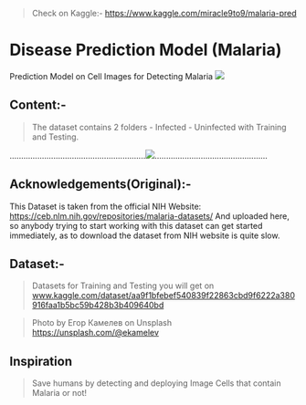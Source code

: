 > Check on Kaggle:- https://www.kaggle.com/miracle9to9/malaria-pred

# Disease Prediction Model (Malaria)
Prediction Model on Cell Images for Detecting Malaria
![](https://www.bristol.ac.uk/media-library/sites/news/2019/aug/29%20Aug%20Malaria%20invasion%20cycle%20-%20article.jpg)

## Content:-
  >The dataset contains 2 folders - Infected - Uninfected with Training and Testing.
  
...........................................................![](https://pics.me.me/normal-malaria-red-blood-cell-infected-with-malaria-red-blood-40210153.png).................................................

## Acknowledgements(Original):-
  This Dataset is taken from the official NIH Website: https://ceb.nlm.nih.gov/repositories/malaria-datasets/ And uploaded here, so          anybody trying to start working with this dataset can get started immediately, as to download the dataset from NIH website is quite slow.

## Dataset:-
 >Datasets for Training and Testing you will get on www.kaggle.com/dataset/aa9f1bfebef540839f22863cbd9f6222a380916faa1b5bc59b428b3b409640bd
 

 >Photo by Егор Камелев on Unsplash https://unsplash.com/@ekamelev
 
## Inspiration
>Save humans by detecting and deploying Image Cells that contain Malaria or not!

